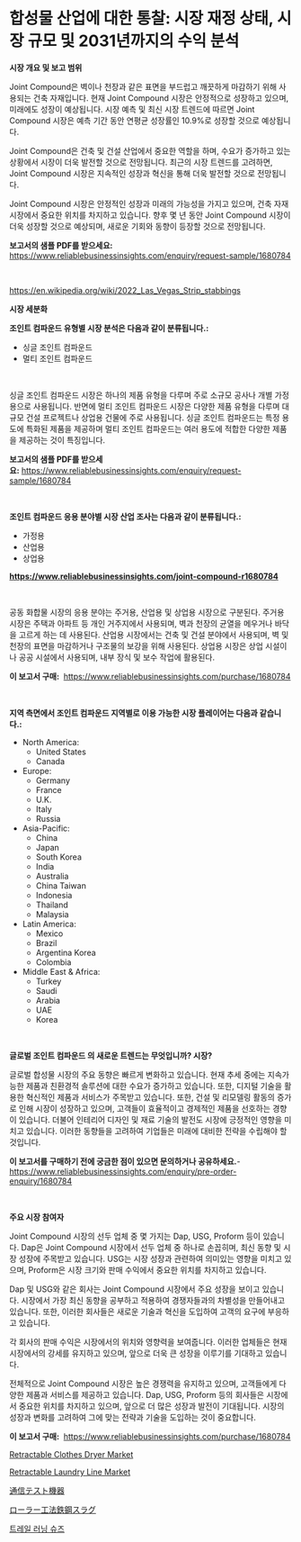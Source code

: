 <p><h1>합성물 산업에 대한 통찰: 시장 재정 상태, 시장 규모 및 2031년까지의 수익 분석</h1></p><p><strong>시장 개요 및 보고 범위</strong></p>
<p><p>Joint Compound은 벽이나 천장과 같은 표면을 부드럽고 깨끗하게 마감하기 위해 사용되는 건축 자재입니다. 현재 Joint Compound 시장은 안정적으로 성장하고 있으며, 미래에도 성장이 예상됩니다. 시장 예측 및 최신 시장 트렌드에 따르면 Joint Compound 시장은 예측 기간 동안 연평균 성장률인 10.9%로 성장할 것으로 예상됩니다. </p><p>Joint Compound은 건축 및 건설 산업에서 중요한 역할을 하며, 수요가 증가하고 있는 상황에서 시장이 더욱 발전할 것으로 전망됩니다. 최근의 시장 트렌드를 고려하면, Joint Compound 시장은 지속적인 성장과 혁신을 통해 더욱 발전할 것으로 전망됩니다. </p><p>Joint Compound 시장은 안정적인 성장과 미래의 가능성을 가지고 있으며, 건축 자재 시장에서 중요한 위치를 차지하고 있습니다. 향후 몇 년 동안 Joint Compound 시장이 더욱 성장할 것으로 예상되며, 새로운 기회와 동향이 등장할 것으로 전망됩니다.</p></p>
<p><strong>보고서의 샘플 PDF를 받으세요:</strong> <a href="https://www.reliablebusinessinsights.com/enquiry/request-sample/1680784">https://www.reliablebusinessinsights.com/enquiry/request-sample/1680784</a></p>
<p>&nbsp;</p>
<p><a href="https://en.wikipedia.org/wiki/2022_Las_Vegas_Strip_stabbings">https://en.wikipedia.org/wiki/2022_Las_Vegas_Strip_stabbings</a></p>
<p><strong>시장 세분화</strong></p>
<p><strong>조인트 컴파운드 유형별 시장 분석은 다음과 같이 분류됩니다.:</strong></p>
<p><ul><li>싱글 조인트 컴파운드</li><li>멀티 조인트 컴파운드</li></ul></p>
<p>&nbsp;</p>
<p><p>싱글 조인트 컴파운드 시장은 하나의 제품 유형을 다루며 주로 소규모 공사나 개별 가정용으로 사용됩니다. 반면에 멀티 조인트 컴파운드 시장은 다양한 제품 유형을 다루며 대규모 건설 프로젝트나 상업용 건물에 주로 사용됩니다. 싱글 조인트 컴파운드는 특정 용도에 특화된 제품을 제공하며 멀티 조인트 컴파운드는 여러 용도에 적합한 다양한 제품을 제공하는 것이 특징입니다.</p></p>
<p><strong>보고서의 샘플 PDF를 받으세요:</strong>&nbsp;<a href="https://www.reliablebusinessinsights.com/enquiry/request-sample/1680784">https://www.reliablebusinessinsights.com/enquiry/request-sample/1680784</a></p>
<p>&nbsp;</p>
<p><strong> 조인트 컴파운드 응용 분야별 시장 산업 조사는 다음과 같이 분류됩니다.:</strong></p>
<p><ul><li>가정용</li><li>산업용</li><li>상업용</li></ul></p>
<p><strong><a href="https://www.reliablebusinessinsights.com/joint-compound-r1680784">https://www.reliablebusinessinsights.com/joint-compound-r1680784</a></strong></p>
<p>&nbsp;</p>
<p><p>공동 화합물 시장의 응용 분야는 주거용, 산업용 및 상업용 시장으로 구분된다. 주거용 시장은 주택과 아파트 등 개인 거주지에서 사용되며, 벽과 천장의 균열을 메우거나 바닥을 고르게 하는 데 사용된다. 산업용 시장에서는 건축 및 건설 분야에서 사용되며, 벽 및 천장의 표면을 마감하거나 구조물의 보강을 위해 사용된다. 상업용 시장은 상업 시설이나 공공 시설에서 사용되며, 내부 장식 및 보수 작업에 활용된다.</p></p>
<p><strong>이 보고서 구매:</strong>&nbsp; <a href="https://www.reliablebusinessinsights.com/purchase/1680784">https://www.reliablebusinessinsights.com/purchase/1680784</a></p>
<p>&nbsp;</p>
<p><strong>지역 측면에서 조인트 컴파운드 지역별로 이용 가능한 시장 플레이어는 다음과 같습니다.:</strong></p>
<p><ul>
    <li>
        North America:
        <ul>
            <li>United States</li>
            <li>Canada</li>
        </ul>
    </li>
    <li>
        Europe:
        <ul>
            <li>Germany</li>
            <li>France</li>
            <li>U.K.</li>
            <li>Italy</li>
            <li>Russia</li>
        </ul>
    </li>
    <li>
        Asia-Pacific:
        <ul>
            <li>China</li>
            <li>Japan</li>
            <li>South Korea</li>
            <li>India</li>
            <li>Australia</li>
            <li>China Taiwan</li>
            <li>Indonesia</li>
            <li>Thailand</li>
            <li>Malaysia</li>
        </ul>
    </li>
    <li>
        Latin America:
        <ul>
            <li>Mexico</li>
            <li>Brazil</li>
            <li>Argentina Korea</li>
            <li>Colombia</li>
        </ul>
    </li>
    <li>
        Middle East & Africa:
        <ul>
            <li>Turkey</li>
            <li>Saudi</li>
            <li>Arabia</li>
            <li>UAE</li>
            <li>Korea</li>
        </ul>
    </li>
    </ul></p>
<p>&nbsp;</p>
<p><strong>글로벌 조인트 컴파운드 의 새로운 트렌드는 무엇입니까? 시장?</strong></p>
<p><p>글로벌 합성물 시장의 주요 동향은 빠르게 변화하고 있습니다. 현재 추세 중에는 지속가능한 제품과 친환경적 솔루션에 대한 수요가 증가하고 있습니다. 또한, 디지털 기술을 활용한 혁신적인 제품과 서비스가 주목받고 있습니다. 또한, 건설 및 리모델링 활동의 증가로 인해 시장이 성장하고 있으며, 고객들이 효율적이고 경제적인 제품을 선호하는 경향이 있습니다. 더불어 인테리어 디자인 및 재료 기술의 발전도 시장에 긍정적인 영향을 미치고 있습니다. 이러한 동향들을 고려하여 기업들은 미래에 대비한 전략을 수립해야 할 것입니다.</p></p>
<p><strong>이 보고서를 구매하기 전에 궁금한 점이 있으면 문의하거나 공유하세요.</strong>- <a href="https://www.reliablebusinessinsights.com/enquiry/pre-order-enquiry/1680784">https://www.reliablebusinessinsights.com/enquiry/pre-order-enquiry/1680784</a></p>
<p>&nbsp;</p>
<p><strong>주요 시장 참여자</strong></p>
<p><p>Joint Compound 시장의 선두 업체 중 몇 가지는 Dap, USG, Proform 등이 있습니다. Dap은 Joint Compound 시장에서 선두 업체 중 하나로 손꼽히며, 최신 동향 및 시장 성장에 주목받고 있습니다. USG는 시장 성장과 관련하여 의미있는 영향을 미치고 있으며, Proform은 시장 크기와 판매 수익에서 중요한 위치를 차지하고 있습니다.</p><p>Dap 및 USG와 같은 회사는 Joint Compound 시장에서 주요 성장을 보이고 있습니다. 시장에서 가장 최신 동향을 공부하고 적용하여 경쟁자들과의 차별성을 만들어내고 있습니다. 또한, 이러한 회사들은 새로운 기술과 혁신을 도입하여 고객의 요구에 부응하고 있습니다.</p><p>각 회사의 판매 수익은 시장에서의 위치와 영향력을 보여줍니다. 이러한 업체들은 현재 시장에서의 강세를 유지하고 있으며, 앞으로 더욱 큰 성장을 이루기를 기대하고 있습니다.</p><p>전체적으로 Joint Compound 시장은 높은 경쟁력을 유지하고 있으며, 고객들에게 다양한 제품과 서비스를 제공하고 있습니다. Dap, USG, Proform 등의 회사들은 시장에서 중요한 위치를 차지하고 있으며, 앞으로 더 많은 성장과 발전이 기대됩니다. 시장의 성장과 변화를 고려하여 그에 맞는 전략과 기술을 도입하는 것이 중요합니다.</p></p>
<p><strong>이 보고서 구매:</strong>&nbsp;&nbsp;<a href="https://www.reliablebusinessinsights.com/purchase/1680784">https://www.reliablebusinessinsights.com/purchase/1680784</a></p>
<p><p><a href="https://github.com/maudAbbott7/Market-Research-Report-List-1/blob/main/retractable-clothes-dryer-market.md">Retractable Clothes Dryer Market</a></p><p><a href="https://github.com/MaraKoelpin2023/Market-Research-Report-List-1/blob/main/retractable-laundry-line-market.md">Retractable Laundry Line Market</a></p><p><a href="https://github.com/Sophiaard2003/Market-Research-Report-List-2/blob/main/3475572141257.md">通信テスト機器</a></p><p><a href="https://github.com/hilmi-2a/Market-Research-Report-List-2/blob/main/3754737141256.md">ローラー工法鉄鋼スラグ</a></p><p><a href="https://github.com/apple8975768/Market-Research-Report-List-1/blob/main/3394037149114.md">트레일 러닝 슈즈</a></p></p>